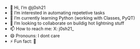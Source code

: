 - 👋 Hi, I’m @j0sh21
- 👀 I’m interested in automating repetetive tasks
- 🌱 I’m currently learning Python (working with Classes, PyQT)
- 💞️ I’m looking to collaborate on buildig hot lightning stuff
- 📫 How to reach me: X: j0sh21_
- 😄 Pronouns: I dont care
- ⚡ Fun fact: 🌈

<!---
j0sh21/j0sh21 is a ✨ special ✨ repository because its `README.md` (this file) appears on your GitHub profile.
You can click the Preview link to take a look at your changes.
--->
